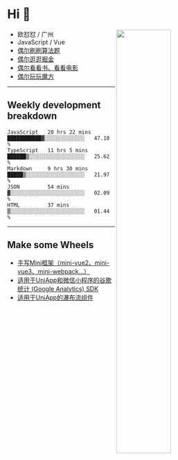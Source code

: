 # Hi 👋

[<img align="right" width="50%" src="https://github-readme-stats.vercel.app/api?username=OUDUIDUI&theme=dark&show_icons=true">](https://metrics.lecoq.io/OUDUIDUI?template=classic&#41;)


- 欧怼怼 / 广州
- JavaScript / Vue
- [偶尔刷刷算法题](https://github.com/OUDUIDUI/leet-code)
- [偶尔逛逛掘金](https://juejin.cn/user/4309700183594366)
- [偶尔看看书、看看电影](https://www.yuque.com/books/share/3ee1684b-8e19-4849-b5aa-13d1813ded6d)
- [偶尔玩玩魔方](https://cubing.com/results/person/2014OUSH01)

---

##  Weekly development breakdown

<!--START_SECTION:waka-->
```text
JavaScript   20 hrs 22 mins  ███████████▓░░░░░░░░░░░░░   47.10 % 
TypeScript   11 hrs 5 mins   ██████▒░░░░░░░░░░░░░░░░░░   25.62 % 
Markdown     9 hrs 30 mins   █████▒░░░░░░░░░░░░░░░░░░░   21.97 % 
JSON         54 mins         ▓░░░░░░░░░░░░░░░░░░░░░░░░   02.09 % 
HTML         37 mins         ▒░░░░░░░░░░░░░░░░░░░░░░░░   01.44 % 
```
<!--END_SECTION:waka-->



---

##  Make some Wheels

- [手写Mini框架（mini-vue2、mini-vue3、mini-webpack...）](https://github.com/OUDUIDUI/mini)
- [适用于UniApp和微信小程序的谷歌统计 (Google Analytics) SDK](https://github.com/OUDUIDUI/ga-tracker)
- [适用于UniApp的瀑布流组件](https://github.com/OUDUIDUI/uniapp-waterfalls-flow)


